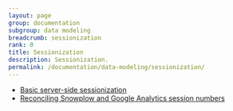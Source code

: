 ```yaml
---
layout: page
group: documentation
subgroup: data modeling
breadcrumb: sessionization
rank: 0
title: Sessionization
description: Sessionization.
permalink: /documentation/data-modeling/sessionization/
---
```


<!--* [client-side sessionization](client-side-sessionization)-->
* [Basic server-side sessionization](basic-sessionization-in-sql)
* [Reconciling Snowplow and Google Analytics session numbers](reconciling-snowplow-and-ga)
